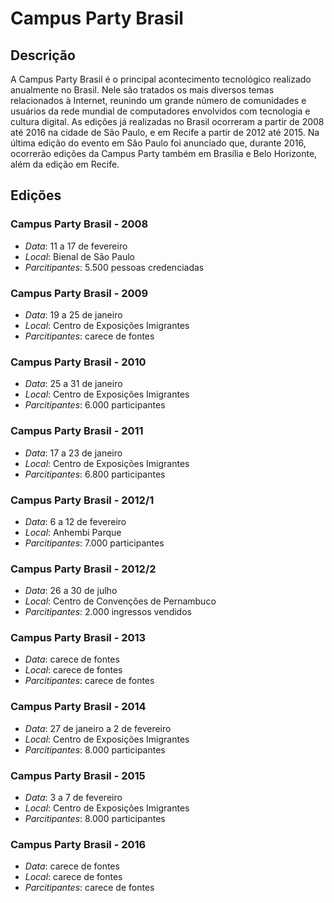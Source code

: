 # Campus Party Brasil

## Descrição

A Campus Party Brasil é o principal acontecimento tecnológico realizado anualmente no Brasil.
Nele são tratados os mais diversos temas relacionados à Internet, reunindo um grande número 
de comunidades e usuários da rede mundial de computadores envolvidos com tecnologia e cultura
digital. As edições já realizadas no Brasil ocorreram a partir de 2008 até 2016 na cidade de 
São Paulo, e em Recife a partir de 2012 até 2015.
Na última edição do evento em São Paulo foi anunciado que, durante 2016, ocorrerão edições da
Campus Party também em Brasília e Belo Horizonte, além da edição em Recife.

## Edições

### Campus Party Brasil - 2008
- *Data*: 11 a 17 de fevereiro
- *Local*: Bienal de São Paulo
- *Parcitipantes*: 5.500 pessoas credenciadas

### Campus Party Brasil - 2009
- *Data*: 19 a 25 de janeiro
- *Local*: Centro de Exposições Imigrantes
- *Parcitipantes*: carece de fontes

### Campus Party Brasil - 2010
- *Data*: 25 a 31 de janeiro
- *Local*: Centro de Exposições Imigrantes
- *Parcitipantes*: 6.000 participantes

### Campus Party Brasil - 2011
- *Data*:  17 a 23 de janeiro
- *Local*: Centro de Exposições Imigrantes
- *Parcitipantes*: 6.800 participantes

### Campus Party Brasil - 2012/1
- *Data*: 6 a 12 de fevereiro
- *Local*: Anhembi Parque
- *Parcitipantes*: 7.000 participantes

### Campus Party Brasil - 2012/2
- *Data*: 26 a 30 de julho
- *Local*: Centro de Convenções de Pernambuco
- *Parcitipantes*: 2.000 ingressos vendidos

### Campus Party Brasil - 2013
- *Data*: carece de fontes
- *Local*: carece de fontes
- *Parcitipantes*: carece de fontes

### Campus Party Brasil - 2014
- *Data*: 27 de janeiro a 2 de fevereiro
- *Local*: Centro de Exposições Imigrantes
- *Parcitipantes*: 8.000 participantes

### Campus Party Brasil - 2015
- *Data*: 3 a 7 de fevereiro
- *Local*: Centro de Exposições Imigrantes
- *Parcitipantes*: 8.000 participantes

### Campus Party Brasil - 2016
- *Data*: carece de fontes
- *Local*: carece de fontes
- *Parcitipantes*: carece de fontes
